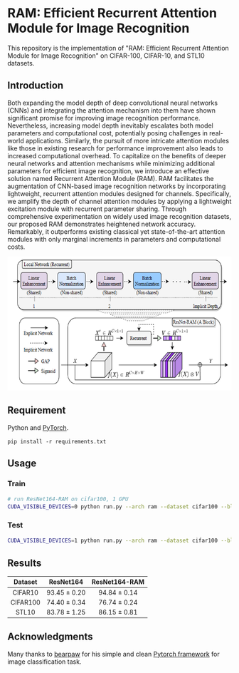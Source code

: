 # RAM: Efficient Recurrent Attention Module for Image Recognition

This repository is the implementation of "RAM: Efficient Recurrent Attention Module for Image Recognition" on CIFAR-100, CIFAR-10, and STL10 datasets. 

## Introduction

Both expanding the model depth of deep convolutional neural networks (CNNs) and integrating the attention mechanism into them have shown significant promise for improving image recognition performance. Nevertheless, increasing model depth inevitably escalates both model parameters and computational cost, potentially posing challenges in real-world applications. Similarly, the pursuit of more intricate attention modules like those in existing research for performance improvement also leads to increased computational overhead. To capitalize on the benefits of deeper neural networks and attention mechanisms while minimizing additional parameters for efficient image recognition, we introduce an effective solution named Recurrent Attention Module (RAM). RAM facilitates the augmentation of CNN-based image recognition networks by incorporating lightweight, recurrent attention modules designed for channels. Specifically, we amplify the depth of channel attention modules by applying a lightweight excitation module with recurrent parameter sharing. Through comprehensive experimentation on widely used image recognition datasets, our proposed RAM demonstrates heightened network accuracy. Remarkably, it outperforms existing classical yet state-of-the-art attention modules with only marginal increments in parameters and computational costs.   

<p align="center">
  <img src="images/arch.png" width="600" height="300">
</p>


## Requirement
Python and [PyTorch](http://pytorch.org/).
```
pip install -r requirements.txt
```


## Usage

### Train

```sh
# run ResNet164-RAM on cifar100, 1 GPU
CUDA_VISIBLE_DEVICES=0 python run.py --arch ram --dataset cifar100 --block-name bottleneck --depth 164 --epochs 164 --schedule 81 122 --gamma 0.1 --wd 1e-4 --info depth164
```

### Test

```sh
CUDA_VISIBLE_DEVICES=1 python run.py --arch ram --dataset cifar100 --block-name bottleneck --depth 164 --resume checkpoints/cifar100/ram/depth164/model_best.pth.tar --e
```

## Results
| Dataset | ResNet164   |  ResNet164-RAM   |
|:------:|:--------:|:------:|
|CIFAR10 |   93.45 ± 0.20 | 94.84 ± 0.14 |
|CIFAR100|   74.40 ± 0.34 | 76.74 ± 0.24 |
|STL10   |   83.78 ± 1.25 | 86.15 ± 0.81 |



## Acknowledgments
Many thanks to [bearpaw](https://github.com/bearpaw) for his simple and clean [Pytorch framework](https://github.com/bearpaw/pytorch-classification) for image classification task.
